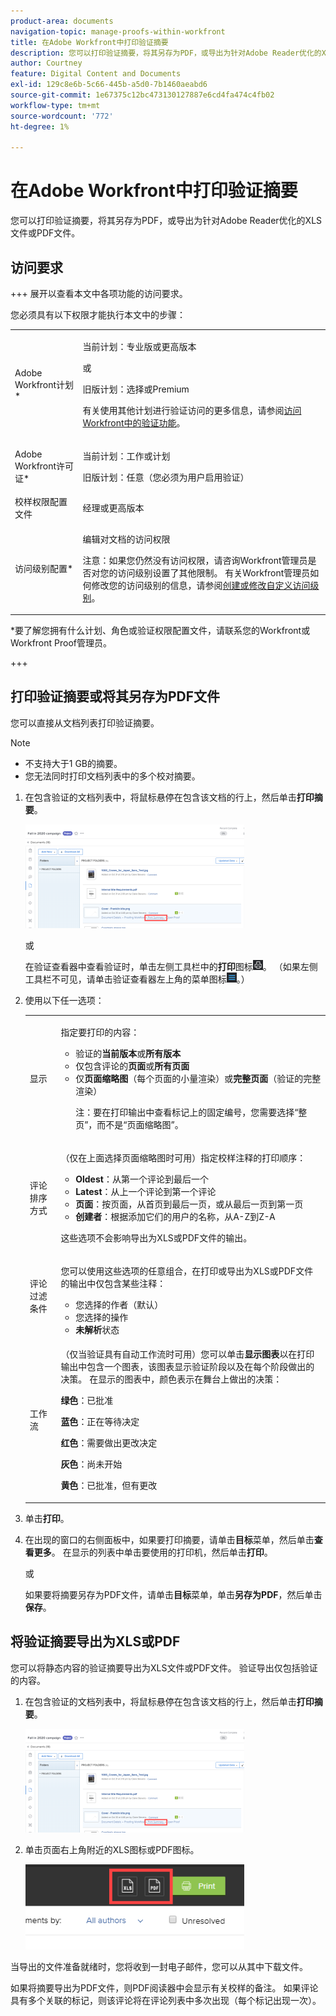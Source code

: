 ```yaml
---
product-area: documents
navigation-topic: manage-proofs-within-workfront
title: 在Adobe Workfront中打印验证摘要
description: 您可以打印验证摘要，将其另存为PDF，或导出为针对Adobe Reader优化的XLS文件或PDF文件。
author: Courtney
feature: Digital Content and Documents
exl-id: 129c8e6b-5c66-445b-a5d0-7b1460aeabd6
source-git-commit: 1e67375c12bc473130127887e6cd4fa474c4fb02
workflow-type: tm+mt
source-wordcount: '772'
ht-degree: 1%

---
```


# 在Adobe Workfront中打印验证摘要

您可以打印验证摘要，将其另存为PDF，或导出为针对Adobe Reader优化的XLS文件或PDF文件。

## 访问要求

+++ 展开以查看本文中各项功能的访问要求。

您必须具有以下权限才能执行本文中的步骤：

<table style="table-layout:auto"> 
 <col> 
 <col> 
 <tbody> 
  <tr> 
   <td role="rowheader">Adobe Workfront计划*</td> 
   <td> <p>当前计划：专业版或更高版本</p> <p>或</p> <p>旧版计划：选择或Premium</p> <p>有关使用其他计划进行验证访问的更多信息，请参阅<a href="/help/quicksilver/administration-and-setup/manage-workfront/configure-proofing/access-to-proofing-functionality.md" class="MCXref xref">访问Workfront中的验证功能</a>。</p> </td> 
  </tr> 
  <tr> 
   <td role="rowheader">Adobe Workfront许可证*</td> 
   <td> <p>当前计划：工作或计划</p> <p>旧版计划：任意（您必须为用户启用验证）</p> </td> 
  </tr> 
  <tr> 
   <td role="rowheader">校样权限配置文件 </td> 
   <td>经理或更高版本</td> 
  </tr> 
  <tr> 
   <td role="rowheader">访问级别配置*</td> 
   <td> <p>编辑对文档的访问权限</p> <p>注意：如果您仍然没有访问权限，请咨询Workfront管理员是否对您的访问级别设置了其他限制。 有关Workfront管理员如何修改您的访问级别的信息，请参阅<a href="../../../administration-and-setup/add-users/configure-and-grant-access/create-modify-access-levels.md" class="MCXref xref">创建或修改自定义访问级别</a>。</p> </td> 
  </tr> 
 </tbody> 
</table>

&#42;要了解您拥有什么计划、角色或验证权限配置文件，请联系您的Workfront或Workfront Proof管理员。

+++

## 打印验证摘要或将其另存为PDF文件

您可以直接从文档列表打印验证摘要。

>[!NOTE]
>
>* 不支持大于1 GB的摘要。
>* 您无法同时打印文档列表中的多个校对摘要。

1. 在包含验证的文档列表中，将鼠标悬停在包含该文档的行上，然后单击&#x200B;**打印摘要**。

   ![proof_printsummary.png](assets/proof-printsummary-350x166.png)

   或

   在验证查看器中查看验证时，单击左侧工具栏中的&#x200B;**打印**&#x200B;图标![打印图标](assets/print-icon-in-pv.png)。 （如果左侧工具栏不可见，请单击验证查看器左上角的菜单图标![菜单图标](assets/menu-icon-in-pv.png)。）

1. 使用以下任一选项：

   <table style="table-layout:auto"> 
    <col> 
    <col> 
    <tbody> 
     <tr> 
      <td role="rowheader">显示</td> 
      <td> <p>指定要打印的内容：</p> 
       <ul> 
        <li>验证的<strong>当前版本</strong>或<strong>所有版本</strong></li> 
        <li>仅包含评论的<strong>页面</strong>或<strong>所有页面</strong></li> 
        <li>仅<strong>页面缩略图</strong>（每个页面的小量渲染）或<strong>完整页面</strong>（验证的完整渲染）<br></li> 
        <p>注：要在打印输出中查看标记上的固定编号，您需要选择“整页”，而不是“页面缩略图”。 </p> 
       </ul> </td> 
     </tr> 
     <tr> 
      <td role="rowheader">评论排序方式</td> 
      <td> <p>（仅在上面选择页面缩略图时可用）指定校样注释的打印顺序：</p> 
       <ul> 
        <li><strong>Oldest</strong>：从第一个评论到最后一个</li> 
        <li><strong>Latest</strong>：从上一个评论到第一个评论</li> 
        <li><strong>页面</strong>：按页面，从首页到最后一页，或从最后一页到第一页</li> 
        <li><strong>创建者</strong>：根据添加它们的用户的名称，从A-Z到Z-A</li> 
       </ul> <p>这些选项不会影响导出为XLS或PDF文件的输出。</p> </td> 
     </tr> 
     <tr> 
      <td role="rowheader">评论过滤条件</td> 
      <td> <p>您可以使用这些选项的任意组合，在打印或导出为XLS或PDF文件的输出中仅包含某些注释：</p> 
       <ul> 
        <li>您选择的作者（默认）</li> 
        <li>您选择的操作</li> 
        <li><strong>未解析</strong>状态</li> 
       </ul> </td> 
     </tr> 
     <tr> 
      <td role="rowheader">工作流</td> 
      <td> <p>（仅当验证具有自动工作流时可用）您可以单击<strong>显示图表</strong>以在打印输出中包含一个图表，该图表显示验证阶段以及在每个阶段做出的决策。 在显示的图表中，颜色表示在舞台上做出的决策：</p> <p><strong>绿色</strong>：已批准</p> <p><strong>蓝色</strong>：正在等待决定</p> <p><strong>红色</strong>：需要做出更改决定</p> <p><strong>灰色</strong>：尚未开始</p> <p><strong>黄色</strong>：已批准，但有更改</p> </td> 
     </tr> 
    </tbody> 
   </table>

1. 单击&#x200B;**打印**。
1. 在出现的窗口的右侧面板中，如果要打印摘要，请单击&#x200B;**目标**&#x200B;菜单，然后单击&#x200B;**查看更多**。 在显示的列表中单击要使用的打印机，然后单击&#x200B;**打印**。

   或

   如果要将摘要另存为PDF文件，请单击&#x200B;**目标**&#x200B;菜单，单击&#x200B;**另存为PDF**，然后单击&#x200B;**保存**。

## 将验证摘要导出为XLS或PDF

您可以将静态内容的验证摘要导出为XLS文件或PDF文件。 验证导出仅包括验证的内容。

1. 在包含验证的文档列表中，将鼠标悬停在包含该文档的行上，然后单击&#x200B;**打印摘要**。

   ![proof_printsummary.png](assets/proof-printsummary-350x166.png)

1. 单击页面右上角附近的XLS图标或PDF图标。

   ![XLS PDF图标](assets/xls-pdf-icons-350x136.png)

当导出的文件准备就绪时，您将收到一封电子邮件，您可以从其中下载文件。

如果将摘要导出为PDF文件，则PDF阅读器中会显示有关校样的备注。 如果评论具有多个关联的标记，则该评论将在评论列表中多次出现（每个标记出现一次）。
